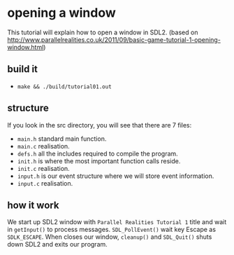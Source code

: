 # opening a window

This tutorial will explain how to open a window in SDL2. (based on http://www.parallelrealities.co.uk/2011/09/basic-game-tutorial-1-opening-window.html)

## build it
  * `make && ./build/tutorial01.out`

## structure

If you look in the src directory, you will see that there are 7 files:
  * `main.h` standard main function.
  * `main.c` realisation.
  * `defs.h` all the includes required to compile the program.
  * `init.h` is where the most important function calls reside.
  * `init.c` realisation.
  * `input.h` is our event structure where we will store event information.
  * `input.c` realisation.

## how it work

We start up SDL2 window with `Parallel Realities Tutorial 1` title and wait in `getInput()` to process messages.
`SDL_PollEvent()` wait key Escape as `SDLK_ESCAPE`.
When closes our window, `cleanup()` and `SDL_Quit()` shuts down SDL2 and exits our program.
